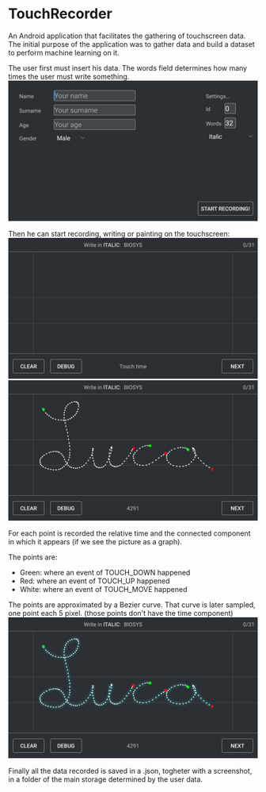 # TouchRecorder

An Android application that facilitates the gathering of touchscreen data. The initial purpose of the application was to gather data and build a dataset to perform machine learning on it.

The user first must insert his data. The words field determines how many times the user must write something.
![](docs/images/user_view.png?raw=true)


Then he can start recording, writing or painting on the touchscreen:
![Alt text](docs/images/draw_view.png?raw=true)
![Alt text](docs/images/draw_view2.png?raw=true)

For each point is recorded the relative time and the connected component in which it appears (if we see the picture as a graph).

The points are:

- Green: where an event of TOUCH_DOWN happened
- Red: where an event of TOUCH_UP happened
- White: where an event of TOUCH_MOVE happened

The points are approximated by a Bezier curve. That curve is later sampled, one point each 5 pixel. (those points don't have the time component)
![Alt text](docs/images/draw_view3.png?raw=true)

Finally all the data recorded is saved in a .json, togheter with a screenshot, in a folder of the main storage determined by the user data.
